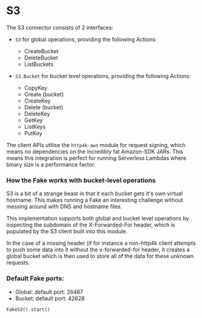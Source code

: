 # S3

The S3 connector consists of 2 interfaces:
- `S3` for global operations, providing the following Actions:

     *  CreateBucket
     *  DeleteBucket
     *  ListBuckets

- `S3.Bucket` for bucket level operations, providing the following Actions:

     *  CopyKey
     *  Create (bucket)
     *  CreateKey
     *  Delete (bucket)
     *  DeleteKey
     *  GetKey
     *  ListKeys
     *  PutKey

The client APIs utilise the `http4k-aws` module for request signing, which means no dependencies on the incredibly fat Amazon-SDK JARs. This means this integration is perfect for running Serverless Lambdas where binary size is a performance factor.

### How the Fake works with bucket-level operations
S3 is a bit of a strange beast in that it each bucket gets it's own virtual hostname. This makes running a Fake an interesting challenge without messing around with DNS and hostname files.
 
 This implementation supports both global and bucket level operations by inspecting the subdomain of the X-Forwarded-For header, which is populated by the S3 client built into this module. 
 
 In the case of a missing header (if for instance a non-http4k client attempts to push some data into it without the x-forwarded-for header, it creates a global bucket which is then used to store all of the data for these unknown requests.

### Default Fake ports:
- Global: default port: 26467
- Bucket: default port: 42628

```
FakeS3().start()
```
